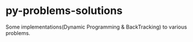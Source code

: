 # py-problems-solutions
Some implementations(Dynamic Programming &amp; BackTracking) to various problems.
